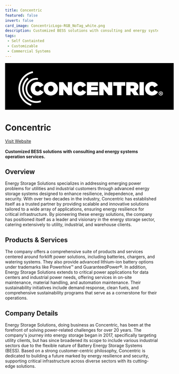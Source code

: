 ```yaml
---
title: Concentric
featured: false
invert: false
card_image: ConcentricLogo-RGB_NoTag_white.png
description: Customized BESS solutions with consulting and energy systems operation services.
tags: 
 - Self Containted
 - Customizable
 - Commercial Systems
---
```


<div align="center">
<a href="https://csestorage.com/">
<img src="ConcentricLogo-RGB_NoTag_white.png" alt="Logo" style="min-width: 200px; max-width: 600px; height: auto;" >
</a>
</div>

# Concentric
<a href="https://csestorage.com/">Visit Website</a>
<br>
<br>
**Customized BESS solutions with consulting and energy systems operation services.**

## Overview
Energy Storage Solutions specializes in addressing emerging power problems for utilities and industrial customers through advanced energy storage systems designed to enhance resilience, independence, and security. With over two decades in the industry, Concentric has established itself as a trusted partner by providing scalable and innovative solutions tailored to a wide array of applications, ensuring energy resilience for critical infrastructure. By pioneering these energy solutions, the company has positioned itself as a leader and visionary in the energy storage sector, catering extensively to utility, industrial, and warehouse clients.
## Products & Services 
The company offers a comprehensive suite of products and services centered around forklift power solutions, including batteries, chargers, and watering systems. They also provide advanced lithium-ion battery options under trademarks like Powerhive™ and GuaranteedPower®. In addition, Energy Storage Solutions extends to critical power applications for data centers and industrial power needs, offering services in on-site maintenance, material handling, and automation maintenance. Their sustainability initiatives include demand response, clean fuels, and comprehensive sustainability programs that serve as a cornerstone for their operations.
## Company Details 
Energy Storage Solutions, doing business as Concentric, has been at the forefront of solving power-related challenges for over 20 years. The company's journey into energy storage began in 2017, specifically targeting utility clients, but has since broadened its scope to include various industrial sectors due to the flexible nature of Battery Energy Storage Systems (BESS). Based on a strong customer-centric philosophy, Concentric is dedicated to building a future marked by energy resilience and security, supporting critical infrastructure across diverse sectors with its cutting-edge solutions.

